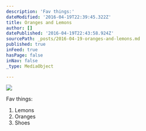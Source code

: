 ```yaml
---
description: 'Fav things:'
dateModified: '2016-04-19T22:39:45.322Z'
title: Oranges and Lemons
author: []
datePublished: '2016-04-19T22:43:58.924Z'
sourcePath: _posts/2016-04-19-oranges-and-lemons.md
published: true
inFeed: true
hasPage: false
inNav: false
_type: MediaObject

---
```

![](https://the-grid-user-content.s3-us-west-2.amazonaws.com/b8a2f3c9-53d6-4bcd-9019-e8ee62ef96cc.jpg)

Fav things:

1. Lemons
2. Oranges
3. Shoes